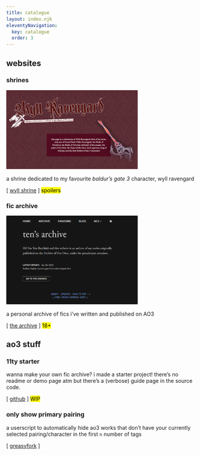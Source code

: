 ```yaml
---
title: catalogue
layout: index.njk
eleventyNavigation:
  key: catalogue
  order: 3
---
```


## websites

### shrines

<p><img src="./assets/img/wyll-shrine.png" alt="wyll ravengard shrine" width="350"></p>

a shrine dedicated to my favourite *baldur’s gate 3* character, wyll ravengard

[ [wyll shrine](/shrines/wyll) ] <mark class="warning">spoilers</mark>

### fic archive

<p><img src="./assets/img/serendure.png" alt="ten's archive" width="350"></p>

a personal archive of fics i’ve written and published on AO3

[ [the archive](https://serendure.neocities.org/) ] <mark class="error">18+</mark>

## ao3 stuff

### 11ty starter

wanna make your own fic archive? i made a starter project! there’s no readme or demo page atm but there’s a (verbose) guide page in the source code. 

[ [github](https://github.com/tencurse/ao3-11ty-starter) ] <mark>WIP</mark>

### only show primary pairing

a userscript to automatically hide ao3 works that don’t have your currently selected pairing/character in the first `n` number of tags

[ [greasyfork](https://greasyfork.org/en/scripts/484106-ao3-only-show-primary-pairing-auto) ]
